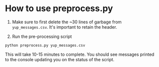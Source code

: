 # How to use preprocess.py

1. Make sure to first delete the ~30 lines of garbage from `yup_messages.csv`. It's important to retain the header.

2. Run the pre-processing script
```
python preprocess.py yup_messages.csv
```
This will take 10-15 minutes to complete. You should see messages printed to the console updating you on the status of the script.
